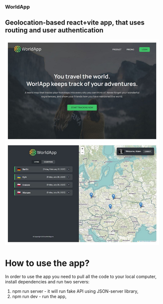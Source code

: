 ### WorldApp

## Geolocation-based react+vite app, that uses routing and user authentication

![Alt App main screen](/public/AppMainScreen.JPG)
![Alt App geotracking screen](/public/AppAppScreen.JPG)

# How to use the app?

In order to use the app you need to pull all the code to your local computer, install dependencies and run two servers:

1. npm run server - it will run fake API using JSON-server library,
2. npm run dev - run the app,
